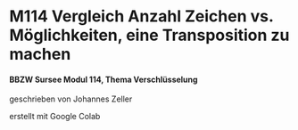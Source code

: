 # M114 Vergleich Anzahl Zeichen vs. Möglichkeiten, eine Transposition zu machen

#### BBZW Sursee Modul 114, Thema Verschlüsselung
geschrieben von Johannes Zeller

erstellt mit Google Colab
